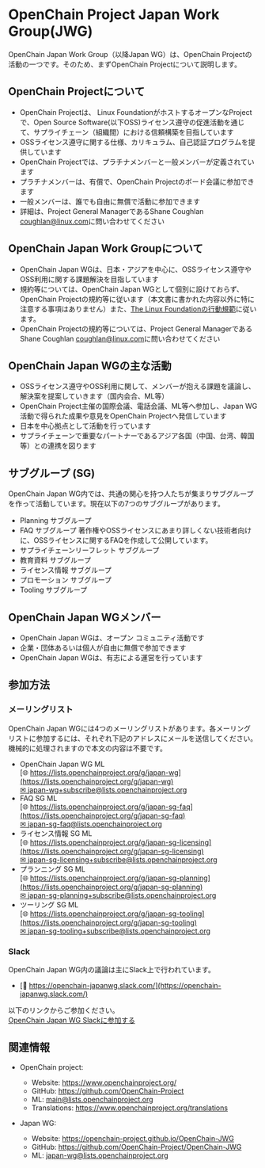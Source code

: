 # OpenChain Project Japan Work Group(JWG)

OpenChain Japan Work Group（以降Japan WG）は、OpenChain Projectの活動の一つです。そのため、まずOpenChain Projectについて説明します。

## OpenChain Projectについて
* OpenChain Projectは、 Linux FoundationがホストするオープンなProjectで、Open Source Software(以下OSS)ライセンス遵守の促進活動を通じて、サプライチェーン（組織間）における信頼構築を目指しています
* OSSライセンス遵守に関する仕様、カリキュラム、自己認証プログラムを提供しています
* OpenChain Projectでは、プラチナメンバーと一般メンバーが定義されています
* プラチナメンバーは、有償で、OpenChain Projectのボード会議に参加できます
* 一般メンバーは、誰でも自由に無償で活動に参加できます
* 詳細は、Project General ManagerであるShane Coughlan <coughlan@linux.com>に問い合わせてください

## OpenChain Japan Work Groupについて
* OpenChain Japan WGは、日本・アジアを中心に、OSSライセンス遵守やOSS利用に関する課題解決を目指しています
* 規約等については、OpenChain Japan WGとして個別に設けておらず、OpenChain Projectの規約等に従います（本文書に書かれた内容以外に特に注意する事項はありません）また、[The Linux Foundationの行動規範](https://www.linuxfoundation.jp/code-of-conduct/)に従います。
* OpenChain Projectの規約等については、Project General ManagerであるShane Coughlan <coughlan@linux.com>に問い合わせてください

## OpenChain Japan WGの主な活動
* OSSライセンス遵守やOSS利用に関して、メンバーが抱える課題を議論し、解決案を提案していきます（国内会合、ML等）
* OpenChain Project主催の国際会議、電話会議、ML等へ参加し、Japan WG活動で得られた成果や意見をOpenChain Projectへ発信しています
* 日本を中心拠点として活動を行っています
* サプライチェーンで重要なパートナーであるアジア各国（中国、台湾、韓国等）との連携を図ります

## サブグループ (SG)
OpenChain Japan WG内では、共通の関心を持つ人たちが集まりサブグループを作って活動しています。現在以下の7つのサブグループがあります。
- Planning サブグループ
- FAQ サブグループ
  著作権やOSSライセンスにあまり詳しくない技術者向けに、OSSライセンスに関するFAQを作成して公開しています。
- サプライチェーンリーフレット サブグループ
- 教育資料 サブグループ
- ライセンス情報 サブグループ
- プロモーション サブグループ
- Tooling サブグループ

## OpenChain Japan WGメンバー
* OpenChain Japan WGは、オープン コミュニティ活動です
* 企業・団体あるいは個人が自由に無償で参加できます
* OpenChain Japan WGは、有志による運営を行っています

## 参加方法
### メーリングリスト

OpenChain Japan WGには4つのメーリングリストがあります。各メーリングリストに参加するには、それぞれ下記のアドレスにメールを送信してください。機械的に処理されますので本文の内容は不要です。

- OpenChain Japan WG ML  
[&#x1f310; https://lists.openchainproject.org/g/japan-wg](https://lists.openchainproject.org/g/japan-wg)  
[&#x2709; japan-wg+subscribe@lists.openchainproject.org](mailto:japan-wg+subscribe@lists.openchainproject.org)  
- FAQ SG ML  
[&#x1f310; https://lists.openchainproject.org/g/japan-sg-faq](https://lists.openchainproject.org/g/japan-sg-faq)  
[&#x2709; japan-sg-faq@lists.openchainproject.org](mailto:japan-sg-faq@lists.openchainproject.org)  
- ライセンス情報 SG ML  
[&#x1f310; https://lists.openchainproject.org/g/japan-sg-licensing](https://lists.openchainproject.org/g/japan-sg-licensing)  
[&#x2709; japan-sg-licensing+subscribe@lists.openchainproject.org](mailto:japan-sg-licensing+subscribe@lists.openchainproject.org)  
- プランニング SG ML  
[&#x1f310; https://lists.openchainproject.org/g/japan-sg-planning](https://lists.openchainproject.org/g/japan-sg-planning)  
[&#x2709; japan-sg-planning+subscribe@lists.openchainproject.org](mailto:japan-sg-planning+subscribe@lists.openchainproject.org)
- ツーリング SG ML  
[&#x1f310; https://lists.openchainproject.org/g/japan-sg-tooling](https://lists.openchainproject.org/g/japan-sg-tooling)  
[&#x2709; japan-sg-tooling+subscribe@lists.openchainproject.org](mailto:japan-sg-tooling+subscribe@lists.openchainproject.org)

### Slack

OpenChain Japan WG内の議論は主にSlack上で行われています。  
- [&#x1F4AC; https://openchain-japanwg.slack.com/](https://openchain-japanwg.slack.com/)  

以下のリンクからご参加ください。  
[OpenChain Japan WG Slackに参加する](https://join.slack.com/t/openchain-japanwg/shared_invite/zt-ijsyy1z4-NQj9Fty9BSNLL3d1YyNkfQ)  


## 関連情報
* OpenChain project:
  * Website: https://www.openchainproject.org/
  * GitHub: https://github.com/OpenChain-Project
  * ML: main@lists.openchainproject.org
  * Translations: https://www.openchainproject.org/translations

* Japan WG:
  * Website: https://openchain-project.github.io/OpenChain-JWG
  * GitHub: https://github.com/OpenChain-Project/OpenChain-JWG
  * ML: japan-wg@lists.openchainproject.org

